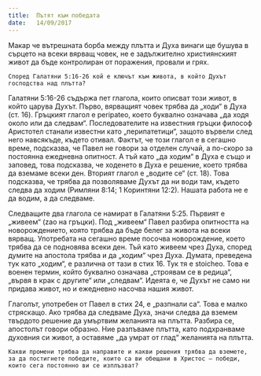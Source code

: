 ```yaml
---
title:  Пътят към победата
date:   14/09/2017
---
```


Макар че вътрешната борба между плътта и Духа винаги ще бушува в сърцето на всеки вярващ човек, не е задължително християнският живот да бъде контролиран от поражения, провали и грях.

`Според Галатяни 5:16-26 кой е ключът към живота, в който Духът господства над плътта?`

Галатяни 5:16-26 съдържа пет глагола, които описват този живот, в който царува Духът. Първо, вярващият човек трябва да „ходи“ в Духа (ст. 16). Гръцкият глагол е peripateo, което буквално означава „да ходя около или да следвам“. Последователите на известния гръцки философ Аристотел станали известни като „перипатетици“, защото вървели след него навсякъде, където отивал. Фактът, че този глагол е в сегашно време, подсказва, че Павел не говори за отделен случай, а по-скоро за постоянна ежедневна опитност. А тъй като „да ходим“ в Духа е също и заповед, това подсказва, че ходенето в Духа е решение, което трябва да вземаме всеки ден. Вторият глагол е „водите се“ (ст. 18). Това подсказва, че трябва да позволяваме Духът да ни води там, където следва да ходим (Римляни 8:14; 1 Коринтяни 12:2). Нашата работа не е да водим, а да следваме.

Следващите два глагола се намират в Галатяни 5:25. Първият е „живеем“ (zao на гръцки). Под „живеем“ Павел разбира опитността на новорождението, която трябва да бъде белег за живота на всеки вярващ. Употребата на сегашно време посочва новорождение, което трябва да се подновява всеки ден. Тъй като живеем чрез Духа, според думите на апостола трябва и да „ходим“ чрез Духа. Думата, преведена тук като „ходим“, е различна от тази в стих 16. Тук тя е stoicheo. Това е военен термин, който буквално означава „строявам се в редица“, „вървя в крак с другите“ или „следвам“. Идеята е, че Духът не само ни придава живот, но и ежедневно насочва нашия живот.

Глаголът, употребен от Павел в стих 24, е „разпнали са“. Това е малко стряскащо. Ако трябва да следваме Духа, значи следва да вземем твърдото решение да умъртвим желанията на плътта. Разбира се, апостолът говори образно. Ние разпъваме плътта, като подхранваме духовния си живот, а оставяме „да умрат от глад“ желанията на плътта.

`Какви промени трябва да направите и какви решения трябва да вземете, за да постигнете победите, които са ви обещани в Христос – победи, които сега постоянно ви се изплъзват?`